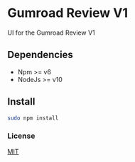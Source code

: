 # Gumroad Review V1
UI for the Gumroad Review V1

## Dependencies
* Npm >= v6
* NodeJs >= v10

## Install
```bash
sudo npm install
```

### License
[MIT](readme.md)
